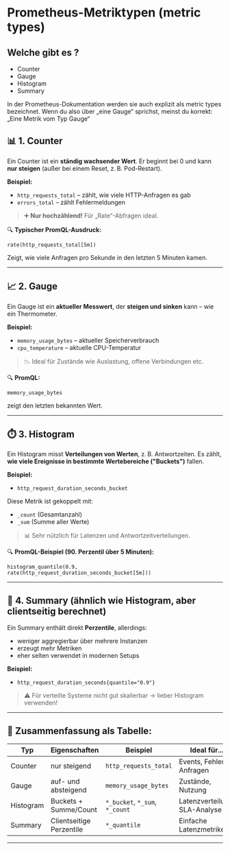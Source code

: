 # Prometheus-Metriktypen (metric types) 

## Welche gibt es ? 

  * Counter
  * Gauge
  * Histogram
  * Summary

In der Prometheus-Dokumentation werden sie auch explizit als metric types bezeichnet. Wenn du also über „eine Gauge“ sprichst, meinst du korrekt:
„Eine Metrik vom Typ Gauge“

## 📊 1. **Counter**

Ein Counter ist ein **ständig wachsender Wert**. Er beginnt bei 0 und kann **nur steigen** (außer bei einem Reset, z. B. Pod-Restart).

**Beispiel:**

* `http_requests_total` – zählt, wie viele HTTP-Anfragen es gab
* `errors_total` – zählt Fehlermeldungen

> ➕ **Nur hochzählend!** Für „Rate“-Abfragen ideal.

🔍 **Typischer PromQL-Ausdruck:**

```promql
rate(http_requests_total[5m])
```

Zeigt, wie viele Anfragen pro Sekunde in den letzten 5 Minuten kamen.

---

## 📈 2. **Gauge**

Ein Gauge ist ein **aktueller Messwert**, der **steigen und sinken** kann – wie ein Thermometer.

**Beispiel:**

* `memory_usage_bytes` – aktueller Speicherverbrauch
* `cpu_temperature` – aktuelle CPU-Temperatur

> 📉 Ideal für Zustände wie Auslastung, offene Verbindungen etc.

🔍 **PromQL:**

```promql
memory_usage_bytes
```

zeigt den letzten bekannten Wert.

---

## ⏱️ 3. **Histogram**

Ein Histogram misst **Verteilungen von Werten**, z. B. Antwortzeiten. Es zählt, **wie viele Ereignisse in bestimmte Wertebereiche ("Buckets")** fallen.

**Beispiel:**

* `http_request_duration_seconds_bucket`

Diese Metrik ist gekoppelt mit:

* `_count` (Gesamtanzahl)
* `_sum` (Summe aller Werte)

> 📊 Sehr nützlich für Latenzen und Antwortzeitverteilungen.

🔍 **PromQL-Beispiel (90. Perzentil über 5 Minuten):**

```promql
histogram_quantile(0.9, rate(http_request_duration_seconds_bucket[5m]))
```

---

## 🔣 4. **Summary** (ähnlich wie Histogram, aber clientseitig berechnet)

Ein Summary enthält direkt **Perzentile**, allerdings:

* weniger aggregierbar über mehrere Instanzen
* erzeugt mehr Metriken
* eher selten verwendet in modernen Setups

**Beispiel:**

* `http_request_duration_seconds{quantile="0.9"}`

> ⚠️ Für verteilte Systeme nicht gut skalierbar → lieber Histogram verwenden!

---

## 🧠 **Zusammenfassung als Tabelle:**

| Typ       | Eigenschaften            | Beispiel                       | Ideal für...                  |
| --------- | ------------------------ | ------------------------------ | ----------------------------- |
| Counter   | nur steigend             | `http_requests_total`          | Events, Fehler, Anfragen      |
| Gauge     | auf- und absteigend      | `memory_usage_bytes`           | Zustände, Nutzung             |
| Histogram | Buckets + Summe/Count    | `*_bucket`, `*_sum`, `*_count` | Latenzverteilung, SLA-Analyse |
| Summary   | Clientseitige Perzentile | `*_quantile`                   | Einfache Latenzmetriken       |

---

